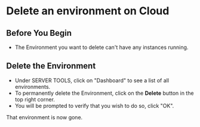 # Delete an environment on Cloud

## Before You Begin

  * The Environment you want to delete can't have any instances running.

## Delete the Environment

  - Under SERVER TOOLS, click on "Dashboard" to see a list of all environments.
  - To permanently delete the Environment, click on the **Delete** button in the top right corner.
  - You will be prompted to verify that you wish to do so, click "OK".

That environment is now gone.